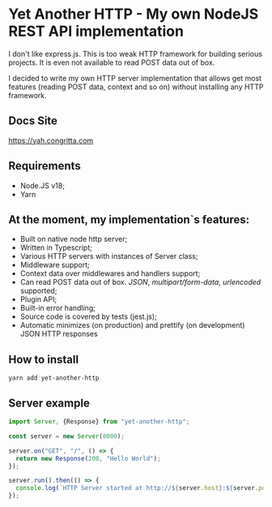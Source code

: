 # Yet Another HTTP - My own NodeJS REST API implementation

I don't like express.js. This is too weak HTTP framework for building serious projects. It is even not available to read
POST data out of box.

I decided to write my own HTTP server implementation that allows get most features (reading POST data, context and so
on) without installing any HTTP framework.

## Docs Site

https://yah.congritta.com

## Requirements

- Node.JS v18;
- Yarn

## At the moment, my implementation\`s features:

* Built on native node http server;
* Written in Typescript;
* Various HTTP servers with instances of Server class;
* Middleware support;
* Context data over middlewares and handlers support;
* Can read POST data out of box. _JSON_, _multipart/form-data_, _urlencoded_ supported;
* Plugin API;
* Built-in error handling;
* Source code is covered by tests (jest.js);
* Automatic minimizes (on production) and prettify (on development) JSON HTTP responses

## How to install

`yarn add yet-another-http`

## Server example

```typescript
import Server, {Response} from "yet-another-http";

const server = new Server(8000);

server.on("GET", "/", () => {
  return new Response(200, "Hello World");
});

server.run().then(() => {
  console.log(`HTTP Server started at http://${server.host}:${server.port}`);
});
```
